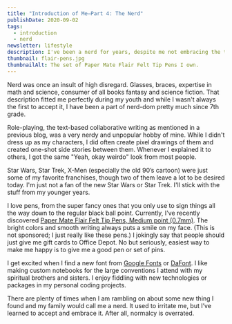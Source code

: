```yaml
---
title: "Introduction of Me—Part 4: The Nerd"
publishDate: 2020-09-02
tags:
  - introduction
  - nerd
newsletter: lifestyle
description: I've been a nerd for years, despite me not embracing the title for awhile, and this post gives a brief introduction to that side of my personality.
thumbnail: flair-pens.jpg
thumbnailAlt: The set of Paper Mate Flair Felt Tip Pens I own.
---
```


Nerd was once an insult of high disregard. Glasses, braces, expertise in math and science, consumer of all books fantasy and science fiction. That description fitted me perfectly during my youth and while I wasn't always the first to accept it, I have been a part of nerd-dom pretty much since 7th grade.

Role-playing, the text-based collaborative writing as mentioned in a previous blog, was a very nerdy and unpopular hobby of mine. While I didn't dress up as my characters, I did often create pixel drawings of them and created one-shot side stories between them. Whenever I explained it to others, I got the same "Yeah, okay weirdo" look from most people.

Star Wars, Star Trek, X-Men (especially the old 90’s cartoon) were just some of my favorite franchises, though two of them leave a lot to be desired today. I'm just not a fan of the new Star Wars or Star Trek. I'll stick with the stuff from my younger years.

I love pens, from the super fancy ones that you only use to sign things all the way down to the regular black ball point. Currently, I've recently discovered [Paper Mate Flair Felt Tip Pens, Medium point (0.7mm)](https://amazon.com/gp/product/B000J09CO6). The bright colors and smooth writing always puts a smile on my face. (This is not sponsored; I just really like these pens.) I jokingly say that people should just give me gift cards to Office Depot. No but seriously, easiest way to make me happy is to give me a good pen or set of pins.

I get excited when I find a new font from [Google Fonts](https://fonts.google.com/) or [DaFont](https://www.dafont.com/). I like making custom notebooks for the large conventions I attend with my spiritual brothers and sisters. I enjoy fiddling with new technologies or packages in my personal coding projects.

There are plenty of times when I am rambling on about some new thing I found and my family would call me a nerd. It used to irritate me, but I’ve learned to accept and embrace it. After all, normalcy is overrated.
